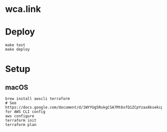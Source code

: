 # wca.link

# Deploy

    make test
    make deploy

# Setup

## macOS

    brew install awscli terraform
    # See https://docs.google.com/document/d/1WYYUg5RukgCSA7Mt6xfQ1ZCpYzax8ksekcp8PMMBSOg/edit# for AWS CLI config
    aws configure
    terraform init
    terraform plan
